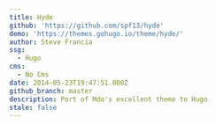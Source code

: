 ```yaml
---
title: Hyde
github: 'https://github.com/spf13/hyde'
demo: 'https://themes.gohugo.io/theme/hyde/'
author: Steve Francia
ssg:
  - Hugo
cms:
  - No Cms
date: 2014-05-23T19:47:51.000Z
github_branch: master
description: Port of Mdo's excellent theme to Hugo
stale: false
---
```

